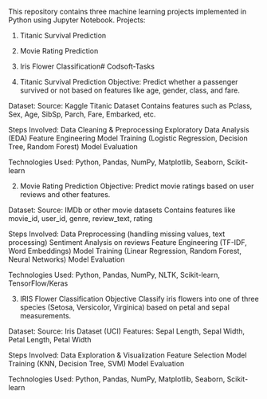 This repository contains three machine learning projects implemented in Python using Jupyter Notebook.
Projects:
1. Titanic Survival Prediction
2. Movie Rating Prediction
3. Iris Flower Classification# Codsoft-Tasks



1. Titanic Survival Prediction
Objective:
Predict whether a passenger survived or not based on features like age, gender, class, and fare.

Dataset:
Source: Kaggle Titanic Dataset
Contains features such as Pclass, Sex, Age, SibSp, Parch, Fare, Embarked, etc.

Steps Involved:
Data Cleaning & Preprocessing
Exploratory Data Analysis (EDA)
Feature Engineering
Model Training (Logistic Regression, Decision Tree, Random Forest)
Model Evaluation

Technologies Used:
Python, Pandas, NumPy, Matplotlib, Seaborn, Scikit-learn


2. Movie Rating Prediction
Objective:
Predict movie ratings based on user reviews and other features.

Dataset:
Source: IMDb or other movie datasets
Contains features like movie_id, user_id, genre, review_text, rating

Steps Involved:
Data Preprocessing (handling missing values, text processing)
Sentiment Analysis on reviews
Feature Engineering (TF-IDF, Word Embeddings)
Model Training (Linear Regression, Random Forest, Neural Networks)
Model Evaluation

Technologies Used:
Python, Pandas, NumPy, NLTK, Scikit-learn, TensorFlow/Keras


3. IRIS Flower Classification
Objective
Classify iris flowers into one of three species (Setosa, Versicolor, Virginica) based on petal and sepal measurements.

Dataset:
Source: Iris Dataset (UCI)
Features: Sepal Length, Sepal Width, Petal Length, Petal Width

Steps Involved:
Data Exploration & Visualization
Feature Selection
Model Training (KNN, Decision Tree, SVM)
Model Evaluation

Technologies Used:
Python, Pandas, NumPy, Matplotlib, Seaborn, Scikit-learn

